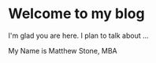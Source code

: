 # Welcome to my blog

I'm glad you are here. I plan to talk about ...

My Name is Matthew Stone, MBA
